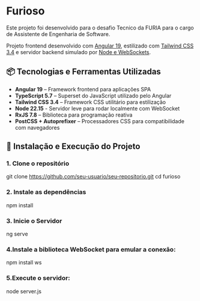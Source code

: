 # Furioso

Este projeto foi desenvolvido para o desafio Tecnico da FURIA para o cargo de Assistente de Engenharia de Software.

Projeto frontend desenvolvido com [Angular 19](https://angular.io/), estilizado com [Tailwind CSS 3.4](https://tailwindcss.com/) e servidor backend simulado por [Node e WebSockets](https://nodejs.org/pt).

## 📦 Tecnologias e Ferramentas Utilizadas

- **Angular 19** – Framework frontend para aplicações SPA
- **TypeScript 5.7** – Superset do JavaScript utilizado pelo Angular
- **Tailwind CSS 3.4** – Framework CSS utilitário para estilização
- **Node 22.15** - Servidor leve para rodar localmente com WebSocket
- **RxJS 7.8** – Biblioteca para programação reativa
- **PostCSS + Autoprefixer** – Processadores CSS para compatibilidade com navegadores


## 🚀 Instalação e Execução do Projeto

### 1. Clone o repositório
git clone https://github.com/seu-usuario/seu-repositorio.git
cd furioso

### 2. Instale as dependências
npm install

### 3. Inicie o Servidor
ng serve

### 4.Instale a biblioteca WebSocket para emular a conexão:
npm install ws

### 5.Execute o servidor:
node server.js

